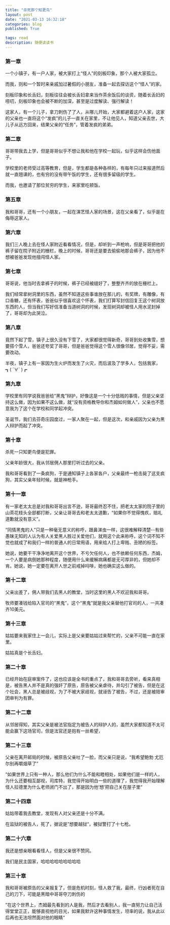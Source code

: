 ```yaml
---
title: "杀死那个知更鸟"
layout: post
date: "2021-03-13 16:32:18"
categories: blog
published: True

tags: read
description: 随便读读书
---
```



### 第一章

一个小镇子，有一户人家，被大家打上“怪人”的刻板印象，那个人被大家孤立。

而我，则和一个暂时来亲戚加过暑假的小朋友，准备一起去探访这个“怪人”的家。


刻板印象和长舌妇，刻板往往会被长舌妇拿来当作茶余饭后的谈资，随着长舌妇的唠叨，刻板印象也会被不断的加深，甚至是过度解读、强行解读！

这家人，有一个儿子，拿刀刺伤了了人，从哪儿开始，大家都避着这户人家，这家的父亲也一直将这个“发疯”的儿子一直关在家里，不让他见人，知道父亲去世，大儿子从远方回来，结果父亲的“任务”，管着发疯的弟弟。

### 第二章

哥哥带我去上学，但是哥哥似乎不想让我和他在学校一起玩，似乎这样会伤他面子。

学校里的老师受过高等教育，但是，学生都是各种各样的，有每年只过来报道然后就一直翘课的，也有穷的没有带午饭的学生，还有很多留级的学生。

而我，也邀请了那位贫穷的学生，来家里吃顿饭。

### 第五章

我和哥哥，还有一个小朋友，一起在演艺怪人家的场景，这在父亲看了，似乎是在侮辱这家人。

### 第六章

我们三人晚上去在怪人家附近看看情况，但是，却听到一声枪响，但是哥哥把他的裤子留在院子附近的栅栏，晚上的时候，哥哥还是要去偷偷地那会裤子，因为他不想被爸爸发现他擅闯怪人家。

### 第七章

哥哥说，他当时去拿裤子的时候，裤子已经被缝好了，整整齐齐的放在栅栏上。

我们经常拿树洞里的东西，虽然不知道这些事谁放在那儿的，有奖牌，有雕像，有口香糖，还有怀表，爸爸似乎很喜欢这个怀表，我们打算写封信回复王这个树洞放东西的人，但当我们写好信准备当道树洞的时候，发现树洞却被怪人用水泥封掉了，哥哥却为此哭泣。

### 第八章

竟然下起了雪，镇子上很久没有下雪了，大家都很觉得新奇，哥哥到处收集雪，想要搭个雪人，爸爸还夸奖了哥哥，但是爸爸觉得这个雪人很像邻居，觉得不妥，需要改动。

半夜，镇子上有一家因为生火炉而发生了火灾，而后波及了学多人，包括我家，┓( ´∀` )┏

### 第九章

学校里有同学说我爸爸给“黑鬼”辩护，好像这是一个十分低贱的事情，但是父亲坚持这么做，因为如果不这么做，就“没有资格教导你和杰姆如何做人”，父亲也不愿意我为了这个在学校和同学起冲突。

圣诞节，我们去芬奇庄园度过，一家人聚在一起，但是这次，和亲戚因为父亲为黑人辩护而起了冲突。

### 第十章

杀死一只知更鸟便是犯罪。

父亲年龄很大，我从邻居佣人那里打听过去的父亲。

我和哥哥看到了一条疯狗，于是通知镇子上各家各户，父亲最终一枪击毙了这支疯狗，其实父亲年轻时候，就是神枪手。

### 第十一章

有一家老太太总是对我和哥哥出言不逊，哥哥最终忍不住，把老太太家的院子里的山茶花枝头全部都打断，父亲让哥哥去和老太太道歉，“如果你不觉得愧疚，赔礼道歉就没有意义”。

“同情黑鬼的人”只是一种毫无意义的称呼，跟鼻涕虫一样，这很难解释清楚--有些愚昧无知的人认为有人关爱黑人胜过关爱他们，就用这个此来称呼。这个词不知不觉也就成了和我们一样的普通人的日常用语，用来给人打上卑贱、丑陋的标签。

她说，她要干干净净地离开这个世界，不亏欠任何人，也不依赖任何东西，杰姆，一个人要是病倒她那种程度，随便用什么来缓解病痛都是无可厚非的，但她却不肯。她说，她一定要在离开人世之前戒掉吗啡，她也确实这么做的。

### 第十二章

父亲出差了，佣人带我们去黑人的教堂，当时这里的黑人不欢迎我和哥哥。

牧师要凑钱给陷入官司的“黑鬼”，这个“黑鬼”就是我父亲替他打官司的人，一共凑齐10美元。

### 第十三章

姑姑要来我家住上一会儿，实际上是父亲要姑姑过来帮忙的，父亲不可能一直在家里。

姑姑真是个长舌妇。

### 第二十章

已经开始在庭审案件了，这也应该是全书的重点了，我和哥哥去旁听，看来真相是，被告黑人并不是真的强奸了原告，原告被父亲虐待，并勾引了被告，但是在这个社会，黑人总是被歧视，为了不被大家歧视，就诬告了被告，不过，还是被陪审团审判为有罪。

### 第二十二章

从邻居得知，其实父亲是被法官指定为被告人的辩护人的，虽然大家都知道不太可能会赢下这场官司，但是法官还是抱有一丝希望，

### 第二十三章

父亲在离开邮局的时候，被原告父亲吐了一脸，而父亲只是说，“我希望鲍勃 尤厄尔别再嚼烟草了”

“如果世界上只有一种人，那么他们为什么不能和睦相处，如果他们是一样的人，为什么还要相互鄙视，司库特，我觉得开始明白一些的道理了，我觉得我开始理解怪人拉德里为什么老师闭门不出了，那是因为他‘想’把自己关在屋子里“

### 第二十四章

姑姑带着我去教堂，发现有人对父亲还是十分不满。

在监狱的被告人，死了，据说是”想要越狱“，被狱警打了十七枪。

### 第二十六章

我还是想亲眼看看怪人，但是父亲很不赞同。

我们是民主国家，哈哈哈哈哈哈哈哈哈

### 第三十章

我和哥哥被原告的父亲报复了，但是危机时刻，怪人救了我，最终，行凶者死在自己的刀下，可能是黑暗中哥哥夺刀刺伤的

”在这个世界上，杰姆最先看到的人是我，然后才去看别人，我一直努力让自己活得堂堂正正，能够直视他的目光，如果我默许这种事情发生，坦率的说，我从此以后再也无法坦然面对他的眼睛“


